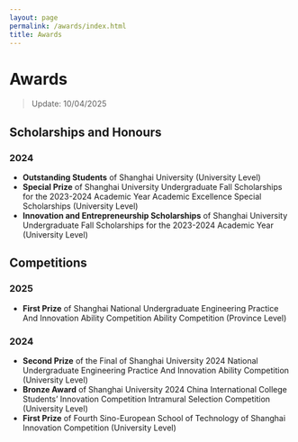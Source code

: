```yaml
---
layout: page
permalink: /awards/index.html
title: Awards
---
```


# Awards
> Update: 10/04/2025

## Scholarships and Honours
### 2024
- **Outstanding Students** of Shanghai University (University Level)
- **Special Prize** of Shanghai University Undergraduate Fall Scholarships for the 2023-2024 Academic Year Academic Excellence Special Scholarships (University Level)
- **Innovation and Entrepreneurship Scholarships** of Shanghai University Undergraduate Fall Scholarships for the 2023-2024 Academic Year  (University Level)

## Competitions
### 2025
- **First Prize** of Shanghai National Undergraduate Engineering Practice And Innovation Ability Competition Ability Competition (Province Level)

### 2024
- **Second Prize** of the Final of Shanghai University 2024 National Undergraduate Engineering Practice And Innovation Ability Competition (University Level)
- **Bronze Award** of Shanghai University 2024 China International College Students’ Innovation Competition Intramural Selection Competition (University Level)
- **First Prize** of Fourth Sino-European School of Technology of Shanghai Innovation Competition (University Level)

